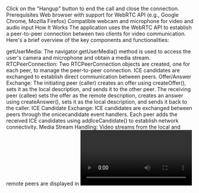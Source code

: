 Click on the "Hangup" button to end the call and close the connection.
Prerequisites
Web browser with support for WebRTC API (e.g., Google Chrome, Mozilla Firefox)
Compatible webcam and microphone for video and audio input
How It Works
The application uses the WebRTC API to establish a peer-to-peer connection between two clients for video communication. Here's a brief overview of the key components and functionalities:

getUserMedia: The navigator.getUserMedia() method is used to access the user's camera and microphone and obtain a media stream.
RTCPeerConnection: Two RTCPeerConnection objects are created, one for each peer, to manage the peer-to-peer connection. ICE candidates are exchanged to establish direct communication between peers.
Offer/Answer Exchange: The initiating peer (caller) creates an offer using createOffer(), sets it as the local description, and sends it to the other peer. The receiving peer (callee) sets the offer as the remote description, creates an answer using createAnswer(), sets it as the local description, and sends it back to the caller.
ICE Candidate Exchange: ICE candidates are exchanged between peers through the onicecandidate event handlers. Each peer adds the received ICE candidates using addIceCandidate() to establish network connectivity.
Media Stream Handling: Video streams from the local and remote peers are displayed in <video> elements on the web page.
